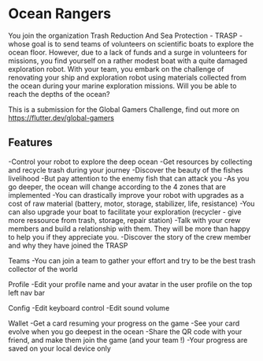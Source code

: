 # Ocean Rangers

You join the organization Trash Reduction And Sea Protection - TRASP - whose goal is to send teams of volunteers on scientific boats to explore the ocean floor. However, due to a lack of funds and a surge in volunteers for missions, you find yourself on a rather modest boat with a quite damaged exploration robot. With your team, you embark on the challenge of renovating your ship and exploration robot using materials collected from the ocean during your marine exploration missions. Will you be able to reach the depths of the ocean?

This is a submission for the Global Gamers Challenge, find out more on https://flutter.dev/global-gamers

## Features

-Control your robot to explore the deep ocean
-Get resources by collecting and recycle trash during your journey 
-Discover the beauty of the fishes livelihood
-But pay attention to the enemy fish that can attack you 
-As you go deeper, the ocean will change according to the 4 zones that are implemented
-You can drastically improve your robot with upgrades as a cost of raw material (battery, motor, storage, stabilizer, life, resistance)
-You can also upgrade your boat to facilitate your exploration (recycler - give more ressource from trash, storage, repair station)
-Talk with your crew members and build a relationship with them. They will be more than happy to help you if they appreciate you.
-Discover the story of the crew member and why they have joined the TRASP

Teams
-You can join a team to gather your effort and try to be the best trash collector of the world

Profile
-Edit your profile name and your avatar in the user profile on the top left nav bar

Config
-Edit keyboard control
-Edit sound volume

Wallet
-Get a card resuming your progress on the game
-See your card evolve when you go deepest in the ocean
-Share the QR code with your friend, and make them join the game (and your team !)
-Your progress are saved on your local device only
